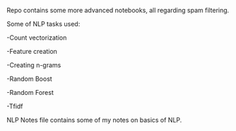 Repo contains some more advanced notebooks, all regarding spam filtering.

Some of NLP tasks used:

-Count vectorization

-Feature creation

-Creating n-grams

-Random Boost

-Random Forest

-Tfidf


NLP Notes file contains some of my notes on basics of NLP.
